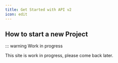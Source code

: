 ```yaml
---
title: Get Started with API v2
icon: edit
---
```


## How to start a new Project

::: warning Work in progress

This site is work in progress, please come back later.

